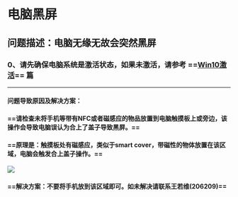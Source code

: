 # 电脑黑屏  
问题描述：电脑无缘无故会突然黑屏
----------

### 0、请先确保电脑系统是激活状态，如果未激活，请参考 ==[Win10激活](http://192.168.18.1:5171/wiki355571130/index.html?file=004-%E7%94%B5%E8%84%91%E5%B8%B8%E8%A7%81%E6%95%85%E9%9A%9C%E6%8E%92%E6%9F%A5/003-Win10%E6%BF%80%E6%B4%BB%26Office%E6%BF%80%E6%B4%BB)== 篇  

---
#### 问题导致原因及解决方案：  
#### ==请检查未将手机等带有NFC或者磁感应的物品放置到电脑触摸板上或旁边，该操作会导致电脑误认为合上了盖子导致黑屏。==  
#### ==原理是：触摸板处有磁感应，类似于smart cover，带磁性的物体放置在该区域，电脑会触发合上盖子操作。==  
![](assets/004/007-1625049575379.png)
#### ==解决方案：不要将手机放到该区域即可。如未解决请联系王若维(206209)==